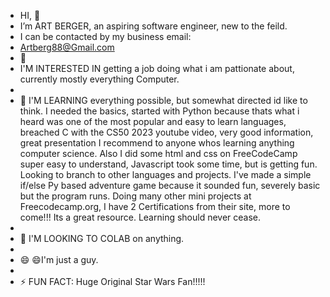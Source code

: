 -    HI,     👋
-  I’m ART BERGER, an aspiring software engineer, new to the feild.
-  I can be contacted by my business email:
-    Artberg88@Gmail.com
-  👀
-  I'M INTERESTED IN getting a job doing what i am pattionate about, currently mostly everything Computer.
-
- 🌱 I'M LEARNING everything possible, but somewhat directed id like to think. I needed the basics, started with Python because thats what i heard was one of the most popular and easy to learn languages, breached C with the CS50 2023 youtube video, very good information, great presentation I recommend to anyone whos learning anything computer science. Also I did some html and css on FreeCodeCamp super easy to understand, Javascript took some time, but is getting fun. Looking to branch to other languages and projects. I've made a simple if/else Py based adventure game because it sounded fun, severely basic but the program runs. Doing many other mini projects at Freecodecamp.org, I have 2 Certifications from their site, more to come!!! Its a great resource. Learning should never cease.
-
- 💞️ I'M LOOKING TO COLAB on anything.
-
- 😄 😄I'm just a guy.
-
- ⚡ FUN FACT: Huge Original Star Wars Fan!!!!! 

<!---
ArtBerger88/ArtBerger88 is a ✨ special ✨ repository because its `README.md` (this file) appears on your GitHub profile.
You can click the Preview link to take a look at your changes.
--->

